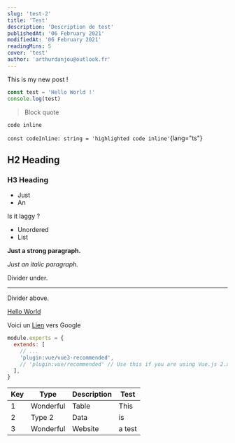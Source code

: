 ```yaml
---
slug: 'test-2'
title: 'Test'
description: 'Description de test'
publishedAt: '06 February 2021'
modifiedAt: '06 February 2021'
readingMins: 5
cover: 'test'
author: 'arthurdanjou@outlook.fr'
---
```

This is my new post !

```ts
const test = 'Hello World !'
console.log(test)
```

> Block quote

`code inline`

`const codeInline: string = 'highlighted code inline'`{lang="ts"}

## H2 Heading

### H3 Heading

- Just
- An

Is it laggy ?

- Unordered
- List

**Just a strong paragraph.**

_Just an italic paragraph._

Divider under.

---

Divider above.

[Hello World](https://google.com)

Voici un [Lien](https://google.com) vers Google

```js [.eslintrc.js]
module.exports = {
  extends: [
    // ...
    'plugin:vue/vue3-recommended',
    // 'plugin:vue/recommended' // Use this if you are using Vue.js 2.x.
  ],
}
```

| Key | Type      | Description | Test   |
|-----|-----------|-------------|--------|
| 1   | Wonderful | Table       | This   |
| 2   | Type 2    | Data        | is     |
| 3   | Wonderful | Website     | a test |
